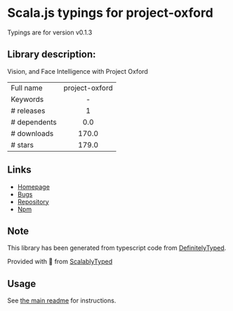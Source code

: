 
# Scala.js typings for project-oxford

Typings are for version v0.1.3

## Library description:
Vision, and Face Intelligence with Project Oxford

|                    |                 |
| ------------------ | :-------------: |
| Full name          | project-oxford |
| Keywords           | - |
| # releases         | 1 |
| # dependents       | 0.0 |
| # downloads        | 170.0 |
| # stars            | 179.0 |

## Links
- [Homepage](https://github.com/felixrieseberg/project-oxford#readme)
- [Bugs](https://github.com/felixrieseberg/project-oxford/issues)
- [Repository](https://github.com/felixrieseberg/project-oxford)
- [Npm](https://www.npmjs.com/package/project-oxford)
    


## Note
This library has been generated from typescript code from [DefinitelyTyped](https://definitelytyped.org).

Provided with :purple_heart: from [ScalablyTyped](https://github.com/oyvindberg/ScalablyTyped)

## Usage
See [the main readme](../../readme.md) for instructions.


